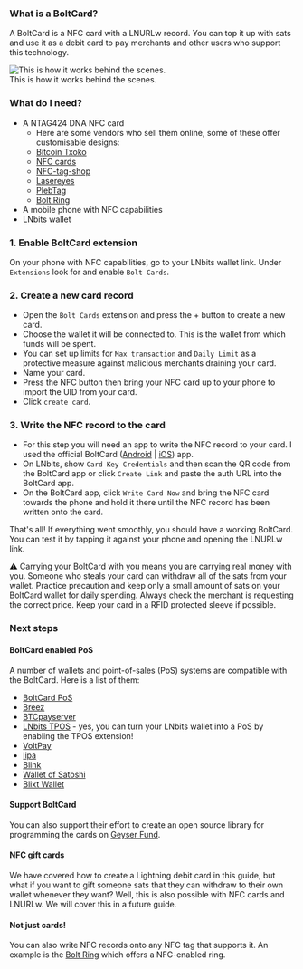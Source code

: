 ### What is a BoltCard?
A BoltCard is a NFC card with a LNURLw record. You can top it up with sats and use it as a debit card to pay merchants and other users who support this technology. 

![This is how it works behind the scenes. ](https://boltcard.org/img/Boltcard-flow.jpg)  
This is how it works behind the scenes. 

### What do I need?
- A NTAG424 DNA NFC card
	- Here are some vendors who sell them online, some of these offer customisable designs:
 	- [Bitcoin Txoko](https://shop.bitcointxoko.com/)
	- [NFC cards](https://nfc.cards/en/white-cards/46-nfc-card-ntag424-dna.html)
	- [NFC-tag-shop](https://www.nfc-tag-shop.de/en/NFC-Card-PVC-85-6-x-54-mm-NTAG-424-DNA-416-Byte-white/69079)
	- [Lasereyes](https://lasereyes.cards/buy-now/)
	- [PlebTag](https://plebtag.com/)
	- [Bolt Ring](https://bitcoin-ring.com/)
- A mobile phone with NFC capabilities
- LNbits wallet
### 1. Enable BoltCard extension
On your phone with NFC capabilities, go to your LNbits wallet link. Under `Extensions` look for and enable `Bolt Cards`. 
### 2. Create a new card record
- Open the `Bolt Cards` extension and press the + button to create a new card. 
- Choose the wallet it will be connected to. This is the wallet from which funds will be spent. 
- You can set up limits for `Max transaction` and `Daily Limit` as a protective measure against malicious merchants draining your card. 
- Name your card. 
- Press the NFC button then bring your NFC card up to your phone to import the UID from your card. 
- Click `create card`. 
### 3. Write the NFC record to the card
- For this step you will need an app to write the NFC record to your card. I used the official BoltCard ([Android](https://play.google.com/store/apps/details?id=com.lightningnfcapp) | [iOS](https://apps.apple.com/es/app/boltcard-nfc-programmer/id6450968873)) app. 
- On LNbits, show `Card Key Credentials` and then scan the QR code from the BoltCard app or click `Create Link` and paste the auth URL into the BoltCard app.
- On the BoltCard app, click `Write Card Now` and bring the NFC card towards the phone and hold it there until the NFC record has been written onto the card. 

That's all! If everything went smoothly, you should have a working BoltCard. You can test it by tapping it against your phone and opening the LNURLw link. 

⚠️ Carrying your BoltCard with you means you are carrying real money with you. Someone who steals your card can withdraw all of the sats from your wallet. Practice precaution and keep only a small amount of sats on your BoltCard wallet for daily spending. Always check the merchant is requesting the correct price. Keep your card in a RFID protected sleeve if possible. 
### Next steps
#### BoltCard enabled PoS
A number of wallets and point-of-sales (PoS) systems are compatible with the BoltCard. Here is a list of them: 
- [BoltCard PoS](https://github.com/boltcard/bolt-card-pos)
- [Breez](https://breez.technology/)
- [BTCpayserver](https://btcpayserver.org/)
- [LNbits TPOS](https://github.com/lnbits/tpos) - yes, you can turn your LNbits wallet into a PoS by enabling the TPOS extension!
- [VoltPay](https://voltpay.app/)
- [lipa](https://lipa.swiss/)
- [Blink](https://www.blink.sv/)
- [Wallet of Satoshi](https://www.walletofsatoshi.com/)
- [Blixt Wallet](https://blixtwallet.github.io/)

#### Support BoltCard
You can also support their effort to create an open source library for programming the cards on [Geyser Fund](https://geyser.fund/project/boltcard). 
#### NFC gift cards
We have covered how to create a Lightning debit card in this guide, but what if you want to gift someone sats that they can withdraw to their own wallet whenever they want? Well, this is also possible with NFC cards and LNURLw. We will cover this in a future guide. 
#### Not just cards!
You can also write NFC records onto any NFC tag that supports it. An example is the [Bolt Ring](https://bitcoin-ring.com/) which offers a NFC-enabled ring. 

